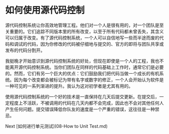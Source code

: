 # 如何使用源代码控制

源代码控制系统让你高效地管理工程。他们对一个人是很有用的，对一个团队是至关重要的。它们追踪不同版本里的所有改变，以至于所有代码都未曾丢失，其含义可以归属于改变。有了源代码控制系统，一个人可以自信地写一些而半途而废的代码和调试的代码，因为你修改的代码被仔细地与提交的、官方的即将与团队共享或发布的代码分割开。

我挺晚才开始意识到源代码控制系统的好处，但现在即使是一个人的工程，我也不能离开源代码控制系统。当你们团队在同样的代码基础上工作时，通常它们是必要的。然而，它们有另一个巨大的优点：它们鼓励我们把代码当做一个成长的有机系统。因为每个改变都会被标记为带有名字或数字的修正，一个人会开始认为软件是一种可见的一系列渐进的提升。我认为这对初学者是尤其有用的。

使用源代码控制系统的一个好的技术是一直保持在几天后提交更新。在提交后，一定程度上不活跃，不被调用的代码在几天内都不会完成，因此也不会对其他任何人产生任何问题。提交错误降低你队友的速度是一个严重的错误，这往往是一种禁忌。

Next [如何进行单元测试](08-How to Unit Test.md)
